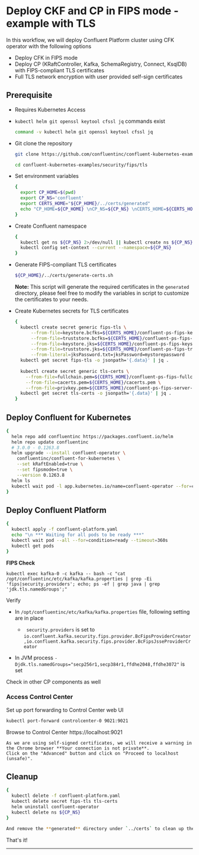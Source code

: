 
# Deploy CKF and CP in FIPS mode - example with TLS

In this workflow, we will deploy Confluent Platform cluster using CFK operator with the following options

- Deploy CFK in FIPS mode
- Deploy CP (KRaftController, Kafka, SchemaRegistry, Connect, KsqlDB) with FIPS-compliant TLS certificates
- Full TLS network encryption with user provided self-sign certificates

## Prerequisite

- Requires Kubernetes Access
&nbsp;

- `kubectl helm git openssl keytool cfssl jq` commands exist
  ```sh
  command -v kubectl helm git openssl keytool cfssl jq
  ```

- Git clone the repository
  ```sh
  git clone https://github.com/confluentinc/confluent-kubernetes-examples.git

  cd confluent-kubernetes-examples/security/fips/tls
  ```

- Set environment variables
  ```sh
  {
    export CP_HOME=$(pwd)
    export CP_NS='confluent'
    export CERTS_HOME="${CP_HOME}/../certs/generated"
    echo "CP_HOME=${CP_HOME} \nCP_NS=${CP_NS} \nCERTS_HOME=${CERTS_HOME}"
  }
  ```

- Create Confluent namespace
  ```sh
  {
    kubectl get ns ${CP_NS} 2>/dev/null || kubectl create ns ${CP_NS}
    kubectl config set-context --current --namespace=${CP_NS}
  }
  ```

- Generate FIPS-compliant TLS certificates
  ```sh
  ${CP_HOME}/../certs/generate-certs.sh
  ```
  **Note:** This script will generate the required certificates in the `generated` directory, please feel free to modify the variables in script to customize the certificates to your needs.
&nbsp;
- Create Kubernetes secrets for TLS certificates

  ```sh
  {
    kubectl create secret generic fips-tls \
        --from-file=keystore.bcfks=${CERTS_HOME}/confluent-ps-fips-keystore.bcfks \
        --from-file=truststore.bcfks=${CERTS_HOME}/confluent-ps-fips-truststore.bcfks \
        --from-file=keystore.jks=${CERTS_HOME}/confluent-ps-fips-keystore.jks \
        --from-file=truststore.jks=${CERTS_HOME}/confluent-ps-fips-truststore.jks \
        --from-literal=jksPassword.txt=jksPassword=mystorepassword
    kubectl get secret fips-tls -o jsonpath='{.data}' | jq .
    
    kubectl create secret generic tls-certs \
      --from-file=fullchain.pem=${CERTS_HOME}/confluent-ps-fips-fullchain.pem \
      --from-file=cacerts.pem=${CERTS_HOME}/cacerts.pem \
      --from-file=privkey.pem=${CERTS_HOME}/confluent-ps-fips-server-key.pem
    kubectl get secret tls-certs -o jsonpath='{.data}' | jq .
  }
  ```

## Deploy Confluent for Kubernetes

```sh
{
  helm repo add confluentinc https://packages.confluent.io/helm
  helm repo update confluentinc
  # 3.0.0 - 0.1263.8
  helm upgrade --install confluent-operator \
    confluentinc/confluent-for-kubernetes \
    --set kRaftEnabled=true \
    --set fipsmode=true \
    --version 0.1263.8
  helm ls
  kubectl wait pod -l app.kubernetes.io/name=confluent-operator --for=condition=ready --timeout=180s
}
```

## Deploy Confluent Platform

```sh
{
  kubectl apply -f confluent-platform.yaml
  echo "\n *** Waiting for all pods to be ready ***"
  kubectl wait pod --all --for=condition=ready --timeout=360s
  kubectl get pods
}
```

**FIPS Check**

```
kubectl exec kafka-0 -c kafka -- bash -c "cat /opt/confluentinc/etc/kafka/kafka.properties | grep -Ei 'fips|security.providers'; echo; ps -ef | grep java | grep 'jdk.tls.namedGroups';"
```

Verify

- In `/opt/confluentinc/etc/kafka/kafka.properties` file, following setting are in place
  - ` security.providers` is set to `io.confluent.kafka.security.fips.provider.BcFipsProviderCreator,io.confluent.kafka.security.fips.provider.BcFipsJsseProviderCreator`
  
- In JVM process `-Djdk.tls.namedGroups="secp256r1,secp384r1,ffdhe2048,ffdhe3072"` is set

Check in other CP components as well

### Access Control Center

Set up port forwarding to Control Center web UI

```sh
kubectl port-forward controlcenter-0 9021:9021 
```
Browse to Control Center https://localhost:9021

```
As we are using self-signed certificates, we will receive a warning in the Chrome browser **Your connection is not private**. 
Click on the "Advanced" button and click on "Proceed to localhost (unsafe)".
```

## Cleanup

```sh
{
  kubectl delete -f confluent-platform.yaml
  kubectl delete secret fips-tls tls-certs
  helm uninstall confluent-operator
  kubectl delete ns ${CP_NS}
}

And remove the **generated** directory under `../certs` to clean up the certificates.
```

That's it!

---

